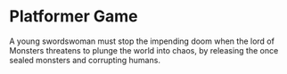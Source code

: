 # Platformer Game
 A young swordswoman must stop the impending doom when the lord of Monsters threatens to plunge the world into chaos, by releasing the once sealed monsters and corrupting humans.
